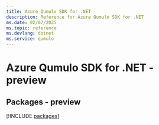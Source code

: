 ```yaml
---
title: Azure Qumulo SDK for .NET
description: Reference for Azure Qumulo SDK for .NET
ms.date: 02/07/2025
ms.topic: reference
ms.devlang: dotnet
ms.service: qumulo
---
```

# Azure Qumulo SDK for .NET - preview
## Packages - preview
[!INCLUDE [packages](qumulo-index.md)]
